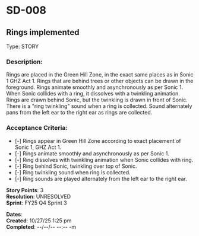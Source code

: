 # SD-008
## Rings implemented

Type: STORY

### Description:
Rings are placed in the Green Hill Zone, in the exact same places as in Sonic 1 GHZ Act 1.
Rings that are behind trees or other objects can be drawn in the foreground.
Rings animate smoothly and asynchronously as per Sonic 1.
When Sonic collides with a ring, it dissolves with a twinkling animation.
Rings are drawn behind Sonic, but the twinkling is drawn in front of Sonic.
There is a "ring twinkling" sound when a ring is collected.
Sound alternately pans from the left ear to the right ear as rings are collected.

### Acceptance Criteria: 
- [-] Rings appear in Green Hill Zone according to exact placement of Sonic 1, GHZ Act 1.
- [-] Rings animate smoothly and asynchronously as per Sonic 1.
- [-] Ring dissolves with twinkling animation when Sonic collides with ring.
- [-] Ring behind Sonic, twinkling over top of Sonic.
- [-] Ring twinkling sound when ring is collected.
- [-] Ring sounds are played alternately from the left ear to the right ear.
      
**Story Points**: 3<br />
**Resolution**: UNRESOLVED<br />
**Sprint**: FY25 Q4 Sprint 3<br />

**Dates**:<br />
	**Created**:   10/27/25  1:25 pm<br />
	**Completed**: --/--/-- --:-- -m<br />

